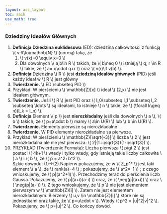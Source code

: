 ```yaml
---
layout: acc_layout
toc: aaik
use_math: true
---
```


### Dziedziny Ideałów Głównych

1.  **Definicja** **Dziedzina euklidesowa** (ED): dziedzina całkowitości
    z funkcją \\( v:R\\to\\mathbb{N} \\) (normą) taką, że
    1.   \\( v(x)=0 \\equiv x=0 \\) 
    2.  Dla dowolnych \\( a,b\\in R \\) takich, że \\( b\\neq 0
        \\) istnieją \\( q, r \\in R \\) takie, że \\( a=
       q\\cdot q+r \\) oraz \\( v(r)\\lt v(b) \\).
2.  **Definicja** Dziedzina \\( R \\) jest **dziedziną ideałów
    głównych** (PID) jeśli każdy ideał w \\( R \\) jest główny
3.  **Twierdzenie.** \\( ED \\subseteq PID \\) 
4.  Przykład. W pierścieniu \\( \\mathbb{Z}\[x\] \\) ideał \\( (2,x)
    \\) nie jest ideałem głównym.
5.  **Twierdzenie.** Jeśli \\( R \\) jest PID oraz \\( 
    I\_0\\subseteq I\_1 \\subseteq I\_2 \\subseteq \\ldots \\) są
    ideałami, to istnieje \\( n \\) takie, że \\( (\\forall k\\geq
    n)(I\_k = I\_n) \\).
6.  **Definicja** Element \\( p \\) jest **nierozkładalny** jeśli
    dla dowolnych \\( a \\), \\( b \\) takich, że \\( 
    p=a\\cdot b \\) mamy \\( a\\in U(R) \\) lub \\( b \\in U(R)
    \\).
7.  **Twierdzenie.** Elementy pierwsze są nierozkładalne
8.  **Twierdzenie.** W PID elementy nierozkładalne sa pierwsze.
9.  Przykład: W pierścieniu \\( \\mathbb{Z}\[\\sqrt{-3}\] \\) liczba \\( 
    2 \\) jest nierozkładalna ale nie jest pierwsza: \\( 
    2\|(1+i\\sqrt{3})(1-i\\sqrt{3}) \\).
10. PRZYKŁAD (Twierdzenie Fermata): Liczba pierwsza \\( p\\gt 2 \\) 
    jest postaci \\( 4k+1 \\) wtedy i tylko wtedy, gdy istnieją
    takie liczby całkowite \\( a \\) i \\( b \\), że \\( p =
    a^2+b^2 \\).\
    Szkic dowodu: (1)→(2).Napierw pokazujemy, że w \\( Z\_p^\* \\) 
    jest taki element \\( a \\), że \\( rank(a)=4 \\) ;
    pokazujemy, że \\( a^2=-1 \\) ; z czego wnioskujemy, że \\( 
    p\|(a^2+1) \\). Przechodzimy teraz do pierścienia liczb Gaussa.
    Pokazujemy, że \\( p\|(a+i)(a-i) \\) oraz, że \\( 
    \\neg(p\|(a+i)) \\) oraz \\( \\neg(p\|(a-i)) \\). Z tego
    wnioskujemy, że \\( p \\) nie jest elementem pierwszym w \\( 
    \\mathbb{Z}\[i\] \\). Zatem nie jest elementem nierozkładalnym. Bierzemy
    \\( u,v \\in \\mathbb{Z}\[i\] \\) które nie są jednostkami oraz takie,
    że \\( p=u\\cdot v \\). Wtedy \\( p^2 = \|u\|^2\|v\|^2
    \\). Pokazujemy, że \\( p=\|u\|^2 \\). Co kończy dowód.


